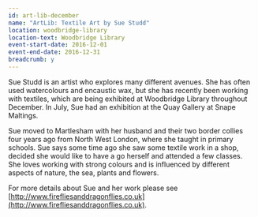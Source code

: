 ```yaml
---
id: art-lib-december
name: "ArtLib: Textile Art by Sue Studd"
location: woodbridge-library
location-text: Woodbridge Library
event-start-date: 2016-12-01
event-end-date: 2016-12-31
breadcrumb: y
---
```


Sue Studd is an artist who explores many different avenues. She has often used watercolours and encaustic wax, but she has recently been working with textiles, which are being exhibited at Woodbridge Library throughout December. In July, Sue had an exhibition at the Quay Gallery at Snape Maltings.

Sue moved to Martlesham with her husband and their two border collies four years ago from North West London, where she taught in primary schools. Sue says some time ago she saw some textile work in a shop, decided she would like to have a go herself and attended a few classes. She loves working with strong colours and is influenced by different aspects of nature, the sea, plants and flowers.

For more details about Sue and her work please see [http://www.firefliesanddragonflies.co.uk](http://www.firefliesanddragonflies.co.uk).
